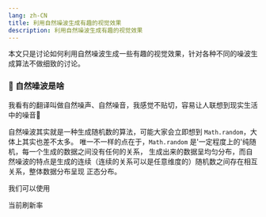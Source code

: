 ```yaml
---
lang: zh-CN
title: 利用自然噪波生成有趣的视觉效果
description: 利用自然噪波生成有趣的视觉效果
---
```


本文只是讨论如何利用自然噪波生成一些有趣的视觉效果，针对各种不同的噪波生成算法不做细致的讨论。

<!-- more -->

### 🌃 自然噪波是啥

我看有的翻译叫做自然噪声、自然噪音，我感觉不贴切，容易让人联想到现实生活中的噪音🎺

自然噪波其实就是一种生成随机数的算法，可能大家会立即想到 `Math.random`，大体上其实也差不太多。
唯一不一样的点在于，`Math.random` 是'一定程度上的'纯随机，每一个生成的数据之间没有任何的关系，
生成出来的数据呈均匀分布，而自然噪波的特点是生成的连续（连续的关系可以是任意维度的）随机数之间存在相互关系，整体数据分布呈现
正态分布。

我们可以使用


<random-move-ball />

当前刷新率 <view-fps />
